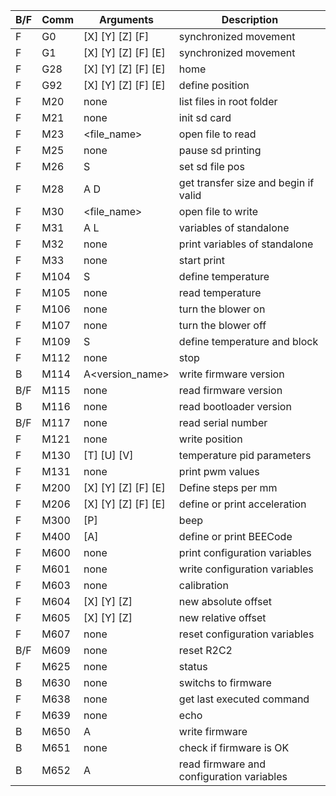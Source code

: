 B/F |Comm | Arguments | Description |
| - | --- | --------- | ----------- |
| F | G0 | [X<VAL>] [Y<VAL>] [Z<VAL>] [F<VAL>] | synchronized movement |
| F | G1 | [X<VAL>] [Y<VAL>] [Z<VAL>] [F<VAL>] [E<VAL>] | synchronized movement |
| F | G28 | [X] [Y] [Z] [F] [E] | home |
| F | G92 | [X<VAL>] [Y<VAL>] [Z<VAL>] [F<VAL>] [E<VAL>] | define position |
| F | M20 | none | list files in root folder |
| F | M21 | none | init sd card |
| F | M23 | <file_name> | open file to read |
| F | M25 | none | pause sd printing |
| F | M26 | S<position> | set sd file pos |
| F | M28 | A<file write start position>  D<file write end position> | get transfer size and begin if valid |
| F | M30 | <file_name> | open file to write |
| F | M31 | A<estimated time> L<number of lines> | variables of standalone |
| F | M32 | none | print variables of standalone |
| F | M33 | none | start print |
| F | M104 | S<VAL> | define temperature |
| F | M105 | none | read temperature | 
| F | M106 | none | turn the blower on |
| F | M107 | none | turn the blower off |
| F | M109 | S<VAL> | define temperature and block |
| F | M112 | none | stop |
| B | M114 | A<version_name> | write firmware version |
| B/F | M115 | none | read firmware version |
| B | M116 | none | read bootloader version |
| B/F | M117 | none | read serial number |
| F | M121 | none | write position |
| F | M130 | [T<kp>] [U<Ki>] [V<kd>] | temperature pid parameters | 
| F | M131 | none | print pwm values |
| F | M200 | [X<VAL>] [Y<VAL>] [Z<VAL>] [F<VAL>] [E<VAL>] | Define steps per mm|
| F | M206 | [X<VAL>] [Y] [Z] [F] [E] | define or print acceleration |
| F | M300 | [P<VAL>] | beep | 
| F | M400 | [A<VAL>] | define or print BEECode |
| F | M600 | none | print configuration variables |
| F | M601 | none | write configuration variables |
| F | M603 | none | calibration |
| F | M604 | [X<VAL>] [Y<VAL>] [Z<VAL>] | new absolute offset |
| F | M605 | [X<VAL>] [Y<VAL>] [Z<VAL>] | new relative offset |
| F | M607 | none | reset configuration variables |
| B/F | M609 | none | reset R2C2 |
| F | M625 | none | status |
| B | M630 | none | switchs to firmware |
| F | M638 | none | get last executed command |
| F | M639 | none | echo |
| B | M650 | A<VAL> | write firmware |
| B | M651 | none | check if firmware is OK |
| B | M652 | A<VAL> | read firmware and configuration variables |



